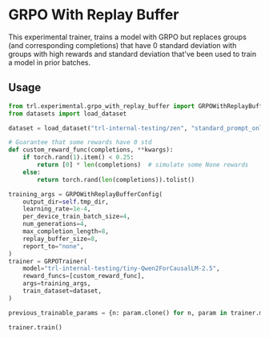 # GRPO With Replay Buffer

This experimental trainer, trains a model with GRPO but replaces groups (and corresponding completions) that have 0 standard deviation with groups with high rewards and standard deviation that've been used to train a model in prior batches.

## Usage

```python
from trl.experimental.grpo_with_replay_buffer import GRPOWithReplayBufferTrainer
from datasets import load_dataset

dataset = load_dataset("trl-internal-testing/zen", "standard_prompt_only", split="train")

# Guarantee that some rewards have 0 std
def custom_reward_func(completions, **kwargs):
    if torch.rand(1).item() < 0.25:
        return [0] * len(completions)  # simulate some None rewards
    else:
        return torch.rand(len(completions)).tolist()

training_args = GRPOWithReplayBufferConfig(
    output_dir=self.tmp_dir,
    learning_rate=1e-4,
    per_device_train_batch_size=4,
    num_generations=4,
    max_completion_length=8,
    replay_buffer_size=8,
    report_to="none",
)
trainer = GRPOTrainer(
    model="trl-internal-testing/tiny-Qwen2ForCausalLM-2.5",
    reward_funcs=[custom_reward_func],
    args=training_args,
    train_dataset=dataset,
)

previous_trainable_params = {n: param.clone() for n, param in trainer.model.named_parameters()}

trainer.train()
```



